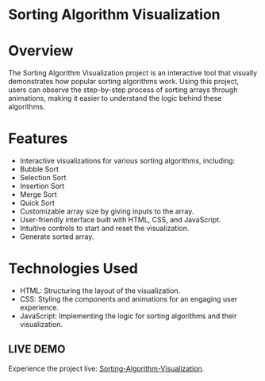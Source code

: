 # Sorting Algorithm Visualization
# Overview
The Sorting Algorithm Visualization project is an interactive tool that visually demonstrates how popular sorting algorithms work. Using this project, users can observe the step-by-step process of sorting arrays through animations, making it easier to understand the logic behind these algorithms.
# Features
- Interactive visualizations for various sorting algorithms, including:
 - Bubble Sort
 - Selection Sort
 - Insertion Sort
 - Merge Sort
 - Quick Sort
- Customizable array size by giving inputs to the array.
- User-friendly interface built with HTML, CSS, and JavaScript.
- Intuitive controls to start and reset the visualization.
- Generate sorted array.
# Technologies Used
- HTML: Structuring the layout of the visualization.
- CSS: Styling the components and animations for an engaging user experience.
- JavaScript: Implementing the logic for sorting algorithms and their visualization.
## LIVE DEMO
Experience the project live: [Sorting-Algorithm-Visualization](https://sakshi-1224.github.io/Sorting-Algorithm-Visualization/).
